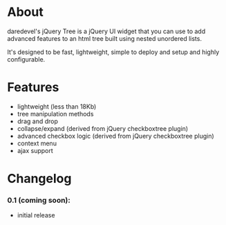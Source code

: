 # About
daredevel's jQuery Tree is a jQuery UI widget that you can use to add advanced features to an html tree built using nested unordered lists.

It's designed to be fast, lightweight, simple to deploy and setup and highly configurable.

# Features
* lightweight (less than 18Kb)
* tree manipulation methods
* drag and drop
* collapse/expand (derived from jQuery checkboxtree plugin)
* advanced checkbox logic (derived from jQuery checkboxtree plugin)
* context menu
* ajax support

# Changelog
### 0.1 (coming soon):
* initial release